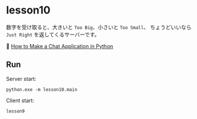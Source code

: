 # lesson10

数字を受け取ると、大きいと `Too Big`、小さいと `Too Small`、 ちょうどいいなら `Just Right` を返してくるサーバーです。  

📖 [How to Make a Chat Application in Python](https://www.thepythoncode.com/article/make-a-chat-room-application-in-python)

## Run

Server start:  

```shell
python.exe -m lesson10.main
```

Client start:  

`lesson9`
